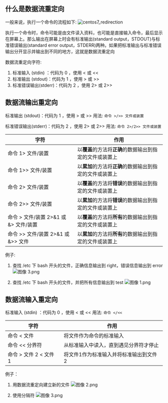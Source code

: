 ## 什么是数据流重定向
一般来说，执行一个命令的流程如下:
![centos7_redirection](https://linux.vbird.org/linux_basic/centos7/0320bash//centos7_redirection.jpg)

执行一个命令时，命令可能是由文件读入资料，也可能是直接输入命令，最后显示在屏幕上。那么输出在屏幕上时会有标准输出(standard output，STDOUT)与标准错误输出(standard error output，STDERR)两种。如果把标准输出与标准错误输出分开显示并输出到不同的地方，这就是数据流重定向

数据流重定向字符:
1. 标准输入 (stdin) ：代码为 0 ，使用 < 或 <<
2. 标准输出 (stdout)：代码为 1 ，使用 > 或 >>
3. 标准错误输出(stderr)：代码为 2 ，使用 2> 或 2>>

## 数据流输出重定向
标准输出 (stdout)：代码为 1 ，使用 > 或 >>
用法: `命令 >/>> 文件或装置`

标准错误输出(stderr)：代码为 2 ，使用 2> 或 2>>
用法: `命令 2>/2>> 文件或装置`

|字符|作用|
|-|-|
|命令 1> 文件/装置|以**覆盖**的方法将**正确**的数据输出到指定的文件或装置上|
|命令 1>> 文件/装置|以**累加**的方法将**正确**的数据输出到指定的文件或装置上|
|命令 2> 文件/装置|以**覆盖**的方法将**错误**的数据输出到指定的文件或装置上|
|命令 2>> 文件/装置|以**累加**的方法将**错误**的数据输出到指定的文件或装置上
|命令 > 文件/装置 2>&1 或 &> 文件/装置|以**覆盖**的方法将**所有**的数据输出到指定的文件或装置上|
|命令 >> 文件/装置 2>&1 或 &>> 文件|以**累加**的方法将**所有**的数据输出到指定的文件或装置上|

例子:
1. 查找 /etc 下 bash 开头的文件，正确信息输出到 right，错误信息输出到 error
![图像 3.png](https://i.loli.net/2020/12/20/aJbL6fdIkOXVHxw.png)

2. 查找 /etc 下 bash 开头的文件，并把所有信息输出到 test
![图像 1.png](https://i.loli.net/2020/12/26/cku7rEwXpMfPtOZ.png)

## 数据流输入重定向
标准输入 (stdin) ：代码为 0 ，使用 < 或 <<
用法: `命令 </<<`

|字符|作用|
|-|-|
|命令 < 文件|将文件作为命令的标准输入|
|命令 << 分界符|从标准输入中读入，直到遇见分界符才停止|
|命令 > 文件 2 < 文件 1 |将文件1作为标准输入并将标准输出到文件2|

例子：
1. 用数据流重定向建立新的文件
![图像 2.png](https://i.loli.net/2020/12/26/iBecIGZhElmn2NX.png)

2. 使用分隔符
![图像 3.png](https://i.loli.net/2020/12/26/YltN8k2qr5zQvKB.png)